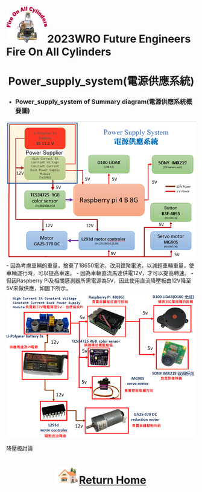 ![LOGO](../../other/img/logo.png)2023WRO Future Engineers Fire On All Cylinders  
====
# <div align="center">Power_supply_system(電源供應系統)</div> 
- ###  Power_supply_system of Summary diagram(電源供應系統概要圖) 
<div align="center"><img src="./img/Power_supply_system.png" width="600"></div>
- 因為考慮車輛的重量，捨棄了18650電池，改用鋰聚電池，以減輕車輛重量，使車輛運行時，可以提高車速。
- 因為車輛直流馬達供電12V，才可以提高轉速。
- 但因Raspberry Pi及相關感測器所需電源為5V，因此使用直流降壓板由12V降至5V來做供應，如圖下所示。
<div align="center"><img src="./img/Power_supply_system of Summary diagram1.png" width="600"></div>

降壓板討論

# <div align="center">![HOME](../../other/img/Home.png)[Return Home](../../)</div>  

